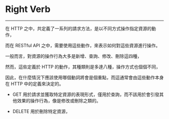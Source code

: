 # Right Verb

---

在 HTTP 之中，共定義了一系列的請求方法，是以不同方式操作指定資源的動作，

而在 RESTful API 之中，需要使用這些動作，來表示如何對這些資源進行操作。

一般而言，對資源的操作行為大多是新增、查詢、修改、刪除這四種，

然而，這些定義於 HTTP 的動作，其種類則是多達八種，操作方式也個個不同，

因此，在什麼情況下應該使用哪個動詞將會是個重點，而這通常會由這些動作本身在 HTTP 中的定義來決定的。

* GET 用於請求並獲取特定資源的表現形式，僅用於查詢，而不該用於會引發其他效果的操作行為，像是修改或刪除之類的。

* DELETE 用於刪除特定資源，

